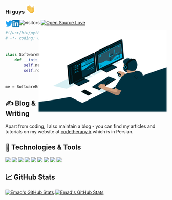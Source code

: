 ### Hi guys <img src="https://raw.githubusercontent.com/CodeWithEmad/codewithemad/main/wave.gif" width="30px">

<a href="https://twitter.com/codewithemad">
  <img align="left" alt="Emad Rad | Twitter" width="22px" src="https://raw.githubusercontent.com/CodeWithEmad/codewithemad/032cf3ef9c33e0d994784de307aea9b5f07d07d7/twitter.svg" />
</a>
<a href="https://www.linkedin.com/in/emadehsanrad/">
  <img align="left" alt="Emad's Linkedin" width="22px" src="https://raw.githubusercontent.com/CodeWithEmad/codewithemad/032cf3ef9c33e0d994784de307aea9b5f07d07d7/linkedin.svg" />
</a>

![visitors](https://visitor-badge.laobi.icu/badge?page_id=codewithemad)
[![Open Source Love](https://badges.frapsoft.com/os/v1/open-source.svg?v=102)](https://github.com/ellerbrock/open-source-badge/)

<img align="right" alt="GIF" src="https://raw.githubusercontent.com/CodeWithEmad/CodeWithEmad/main/code.gif" width="400" height="256" />

```python
#!/usr/bin/python
# -*- coding: utf-8 -*-


class SoftwareEngineer:
    def __init__(self):
        self.name = "Emad Rad"
        self.role = "Software Engineer"


me = SoftwareEngineer()
```


## &#x270d; Blog & Writing
Apart from coding, I also maintain a blog - you can find my articles and tutorials on my website at [codetherapy.ir](codetherapy.ir/) which is in Persian.


## 🔧 Technologies & Tools

![](https://img.shields.io/badge/OS-Linux-informational?style=flat&logo=linux&logoColor=white&color=6aa6f8)
![](https://img.shields.io/badge/Editor-VS_Code-informational?style=flat&logo=visual-studio-code&logoColor=white&color=6aa6f8)
![](https://img.shields.io/badge/Code-Python-informational?style=flat&logo=python&logoColor=white&color=6aa6f8)
![](https://img.shields.io/badge/Code-JavaScript-informational?style=flat&logo=javascript&logoColor=white&color=6aa6f8)
![](https://img.shields.io/badge/Code-React-informational?style=flat&logo=react&logoColor=white&color=6aa6f8)
![](https://img.shields.io/badge/Shell-Bash-informational?style=flat&logo=gnu-bash&logoColor=white&color=6aa6f8)
![](https://img.shields.io/badge/Tools-PostgreSQL-informational?style=flat&logo=postgresql&logoColor=white&color=6aa6f8)
![](https://img.shields.io/badge/Tools-Docker-informational?style=flat&logo=docker&logoColor=white&color=6aa6f8)
![](https://img.shields.io/badge/Tools-Kubernetes-informational?style=flat&logo=kubernetes&logoColor=white&color=6aa6f8)


## &#x1f4c8; GitHub Stats

<a href="https://github.com/CodeWithEmad/CodeWithEmad">
  <img align="center" src="https://github-readme-stats.vercel.app/api/top-langs/?username=codewithemad&title_color=6aa6f8&text_color=8a919a&icon_color=6aa6f8&bg_color=22272e" alt="Emad's GitHub Stats" />
</a>

<a href="https://github.com/CodeWithEmad/CodeWithEmad">
  <img align="center" src="https://github-readme-stats.vercel.app/api?username=codewithemad&show_icons=true&line_height=30&count_private=true&title_color=6aa6f8&text_color=8a919a&icon_color=6aa6f8&bg_color=22272e" alt="Emad's GitHub Stats" />
</a>
